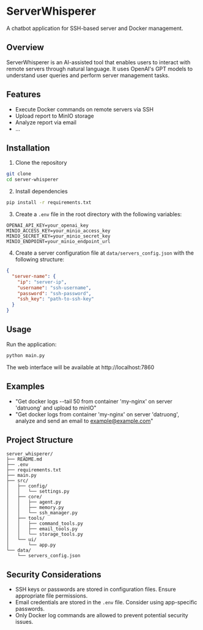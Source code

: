 # ServerWhisperer

A chatbot application for SSH-based server and Docker management.

## Overview

ServerWhisperer is an AI-assisted tool that enables users to interact with remote servers through natural language. It uses OpenAI's GPT models to understand user queries and perform server management tasks.

## Features

- Execute Docker commands on remote servers via SSH
- Upload report to MinIO storage
- Analyze report via email
- ...

## Installation

1. Clone the repository
```bash
git clone 
cd server-whisperer
```

2. Install dependencies
```bash
pip install -r requirements.txt
```

3. Create a `.env` file in the root directory with the following variables:
```
OPENAI_API_KEY=your_openai_key
MINIO_ACCESS_KEY=your_minio_access_key
MINIO_SECRET_KEY=your_minio_secret_key
MINIO_ENDPOINT=your_minio_endpoint_url
```

4. Create a server configuration file at `data/servers_config.json` with the following structure:
```json
{
  "server-name": {
    "ip": "server-ip",
    "username": "ssh-username",
    "password": "ssh-password",
    "ssh_key": "path-to-ssh-key"
  }
}
```

## Usage

Run the application:
```bash
python main.py
```

The web interface will be available at http://localhost:7860

## Examples

- "Get docker logs --tail 50 from container 'my-nginx' on server 'datruong' and upload to minIO"
- "Get docker logs from container 'my-nginx' on server 'datruong', analyze and send an email to example@example.com"

## Project Structure

```
server_whisperer/
├── README.md
├── .env
├── requirements.txt
├── main.py
├── src/
│   ├── config/
│   │   └── settings.py
│   ├── core/
│   │   ├── agent.py
│   │   ├── memory.py
│   │   └── ssh_manager.py
│   ├── tools/
│   │   ├── command_tools.py
│   │   ├── email_tools.py
│   │   └── storage_tools.py
│   └── ui/
│       └── app.py
└── data/
    └── servers_config.json
```

## Security Considerations

- SSH keys or passwords are stored in configuration files. Ensure appropriate file permissions.
- Email credentials are stored in the `.env` file. Consider using app-specific passwords.
- Only Docker log commands are allowed to prevent potential security issues.